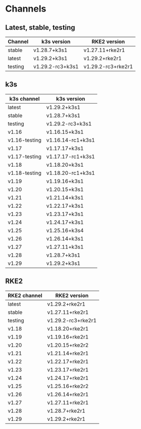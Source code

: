 # Channels

## Latest, stable, testing

| Channel | k3s version | RKE2 version |
| ------- | ----------- | ------------ |
stable|v1.28.7+k3s1|v1.27.11+rke2r1
latest|v1.29.2+k3s1|v1.29.2+rke2r1
testing|v1.29.2-rc3+k3s1|v1.29.2-rc3+rke2r1

## k3s

| k3s channel | k3s version |
| ----------- | ----------- |
| latest | v1.29.2+k3s1 |
| stable | v1.28.7+k3s1 |
| testing | v1.29.2-rc3+k3s1 |
| v1.16 | v1.16.15+k3s1 |
| v1.16-testing | v1.16.14-rc1+k3s1 |
| v1.17 | v1.17.17+k3s1 |
| v1.17-testing | v1.17.17-rc1+k3s1 |
| v1.18 | v1.18.20+k3s1 |
| v1.18-testing | v1.18.20-rc1+k3s1 |
| v1.19 | v1.19.16+k3s1 |
| v1.20 | v1.20.15+k3s1 |
| v1.21 | v1.21.14+k3s1 |
| v1.22 | v1.22.17+k3s1 |
| v1.23 | v1.23.17+k3s1 |
| v1.24 | v1.24.17+k3s1 |
| v1.25 | v1.25.16+k3s4 |
| v1.26 | v1.26.14+k3s1 |
| v1.27 | v1.27.11+k3s1 |
| v1.28 | v1.28.7+k3s1 |
| v1.29 | v1.29.2+k3s1 |

## RKE2

| RKE2 channel | RKE2 version |
| ------------ | ----------- |
| latest | v1.29.2+rke2r1 |
| stable | v1.27.11+rke2r1 |
| testing | v1.29.2-rc3+rke2r1 |
| v1.18 | v1.18.20+rke2r1 |
| v1.19 | v1.19.16+rke2r1 |
| v1.20 | v1.20.15+rke2r2 |
| v1.21 | v1.21.14+rke2r1 |
| v1.22 | v1.22.17+rke2r1 |
| v1.23 | v1.23.17+rke2r1 |
| v1.24 | v1.24.17+rke2r1 |
| v1.25 | v1.25.16+rke2r2 |
| v1.26 | v1.26.14+rke2r1 |
| v1.27 | v1.27.11+rke2r1 |
| v1.28 | v1.28.7+rke2r1 |
| v1.29 | v1.29.2+rke2r1 |
